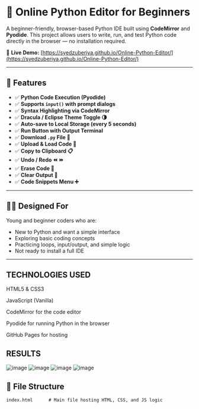 # 🐍 Online Python Editor for Beginners

A beginner-friendly, browser-based Python IDE built using **CodeMirror** and **Pyodide**. This project allows users to write, run, and test Python code directly in the browser — no installation required.

🔗 **Live Demo:** [https://syedzuberiya.github.io/Online-Python-Editor/](https://syedzuberiya.github.io/Online-Python-Editor/)

---

## 🚀 Features

- ✅ **Python Code Execution (Pyodide)**
- ✅ **Supports `input()` with prompt dialogs**
- ✅ **Syntax Highlighting via CodeMirror**
- ✅ **Dracula / Eclipse Theme Toggle 🌗**
- ✅ **Auto-save to Local Storage (every 5 seconds)**
- ✅ **Run Button with Output Terminal**
- ✅ **Download `.py` File 💾**
- ✅ **Upload & Load Code 📂**
- ✅ **Copy to Clipboard 📋**
- ✅ **Undo / Redo ⏪ ⏩**
- ✅ **Erase Code 🧹**
- ✅ **Clear Output 🧽**
- ✅ **Code Snippets Menu ➕**

---

## 🧑‍💻 Designed For

Young and beginner coders who are:

- New to Python and want a simple interface
- Exploring basic coding concepts
- Practicing loops, input/output, and simple logic
- Not ready to install a full IDE

---
## TECHNOLOGIES USED ##

HTML5 & CSS3

JavaScript (Vanilla)

CodeMirror for the code editor

Pyodide for running Python in the browser

GitHub Pages for hosting

## RESULTS ##
![image](https://github.com/user-attachments/assets/d3a57b0d-c6d0-48d8-8a10-c79d9db5af53)
![image](https://github.com/user-attachments/assets/78f5d576-6444-438b-b53f-fd9327372c81)
![image](https://github.com/user-attachments/assets/330869f5-ab68-4702-a5d7-4c2cd06ca966)
![image](https://github.com/user-attachments/assets/bd186a34-3139-48f2-81ac-79e242bd5278)




## 📁 File Structure

```plaintext
index.html      # Main file hosting HTML, CSS, and JS logic

